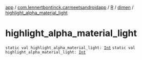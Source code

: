 [app](../../../index.md) / [com.lennertbontinck.carmeetsandroidapp](../../index.md) / [R](../index.md) / [dimen](index.md) / [highlight_alpha_material_light](./highlight_alpha_material_light.md)

# highlight_alpha_material_light

`static val highlight_alpha_material_light: `[`Int`](https://kotlinlang.org/api/latest/jvm/stdlib/kotlin/-int/index.html)
`static val highlight_alpha_material_light: `[`Int`](https://kotlinlang.org/api/latest/jvm/stdlib/kotlin/-int/index.html)